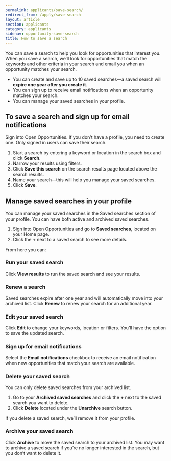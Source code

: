 ```yaml
---
permalink: applicants/save-search/
redirect_from: /apply/save-search
layout: article
section: applicants
category: applicants
sidenav: opportunity-save-search
title: How to save a search
---
```


You can save a search to help you look for opportunities that interest you. When you save a search, we’ll look for opportunities that match the keywords and other criteria in your search and email you when an opportunity matches your search.

- You can create and save up to 10 saved searches—a saved search will **expire one year after you create it**.
- You can sign up to receive email notifications when an opportunity matches your search.
- You can manage your saved searches in your profile.

## To save a search and sign up for email notifications

Sign into Open Opportunities. If you don’t have a profile, you need to create one. Only signed in users can save their search.

1. Start a search by entering a keyword or location in the search box and click **Search**.
2. Narrow your results using filters.
3. Click **Save this search** on the search results page located above the search results.
4. Name your search—this will help you manage your saved searches.
5. Click **Save**.

## Manage saved searches in your profile

You can manage your saved searches in the Saved searches section of your profile. You can have both active and archived saved searches.

1. Sign into Open Opportunities and go to **Saved searches**, located on your Home page.
2. Click the **+** next to a saved search to see more details.

From here you can:

### Run your saved search

Click **View results** to run the saved search and see your results.

### Renew a search

Saved searches expire after one year and will automatically move into your archived list. Click **Renew** to renew your search for an additional year.

### Edit your saved search

Click **Edit** to change your keywords, location or filters. You’ll have the option to save the updated search.

### Sign up for email notifications

Select the **Email notifications** checkbox to receive an email notification when new opportunities that match your search are available.

### Delete your saved search

You can only delete saved searches from your archived list.

1. Go to your **Archived saved searches** and click the **+** next to the saved search you want to delete.
2. Click **Delete** located under the **Unarchive** search button.

If you delete a saved search, we’ll remove it from your profile.

### Archive your saved search

Click **Archive** to move the saved search to your archived list. You may want to archive a saved search if you’re no longer interested in the search, but you don’t want to delete it.
